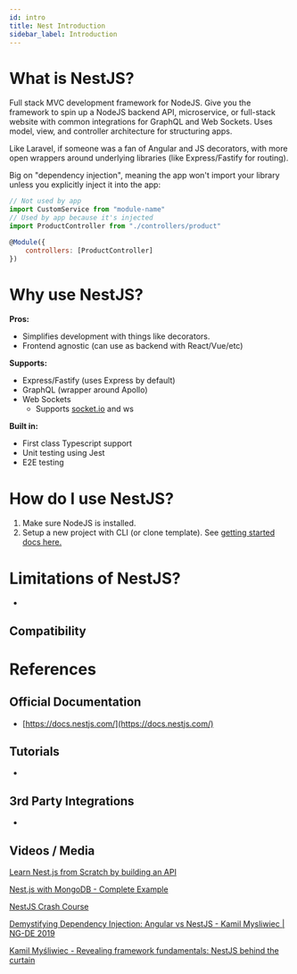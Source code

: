 ```yaml
---
id: intro
title: Nest Introduction
sidebar_label: Introduction
---
```


# What is NestJS?

Full stack MVC development framework for NodeJS. Give you the framework to spin up a NodeJS backend API, microservice, or full-stack website with common integrations for GraphQL and Web Sockets. Uses model, view, and controller architecture for structuring apps.

Like Laravel, if someone was a fan of Angular and JS decorators, with more open wrappers around underlying libraries (like Express/Fastify for routing). 

Big on "dependency injection", meaning the app won't import your library unless you explicitly inject it into the app:

```jsx
// Not used by app
import CustomService from "module-name"
// Used by app because it's injected
import ProductController from "./controllers/product"

@Module({
	controllers: [ProductController]
})
```

# Why use NestJS?

**Pros:**

- Simplifies development with things like decorators.
- Frontend agnostic (can use as backend with React/Vue/etc)

**Supports:**

- Express/Fastify (uses Express by default)
- GraphQL (wrapper around Apollo)
- Web Sockets
    - Supports [socket.io](http://socket.io) and ws

**Built in:**

- First class Typescript support
- Unit testing using Jest
- E2E testing

# How do I use NestJS?

1. Make sure NodeJS is installed.
2. Setup a new project with CLI (or clone template). See [getting started docs here.](https://docs.nestjs.com/first-steps)

# Limitations of NestJS?

- 

## Compatibility

# References

## Official Documentation

- [https://docs.nestjs.com/](https://docs.nestjs.com/)

## Tutorials

- 

## 3rd Party Integrations

- 

## Videos / Media

[Learn Nest.js from Scratch by building an API](http://youtube.com/watch?v=F_oOtaxb0L8)

[Nest.js with MongoDB - Complete Example](https://www.youtube.com/watch?v=ulfU5vY6I78)

[NestJS Crash Course](https://www.youtube.com/watch?v=wqhNoDE6pb4&t=616s)

[Demystifying Dependency Injection: Angular vs NestJS - Kamil Mysliwiec | NG-DE 2019](https://www.youtube.com/watch?v=vYFhHVMetPg&list=WL&index=10&t=298s)

[Kamil Myśliwiec - Revealing framework fundamentals: NestJS behind the curtain](https://www.youtube.com/watch?v=jo-1EUxMmxc)